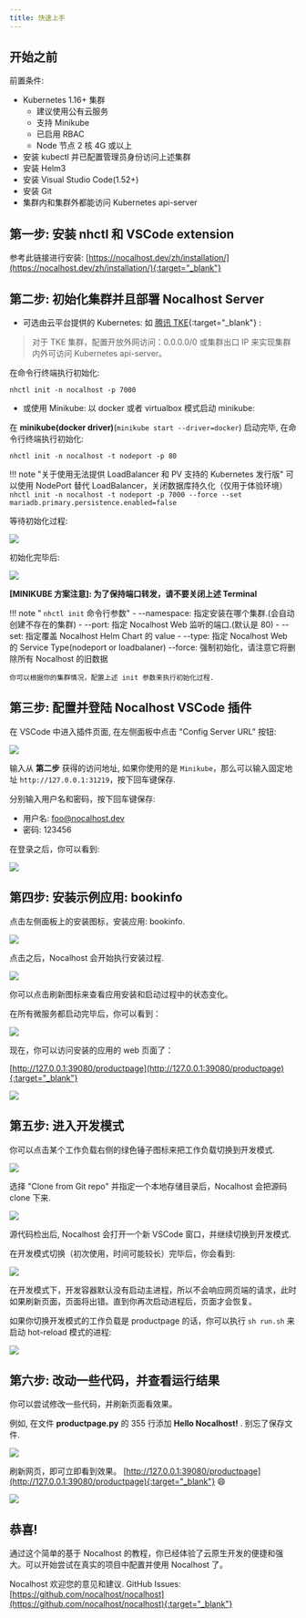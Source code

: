 ```yaml
---
title: 快速上手
---
```


## 开始之前

前置条件:

- Kubernetes 1.16+ 集群
    * 建议使用公有云服务
    * 支持 Minikube
    * 已启用 RBAC
    * Node 节点 2 核 4G 或以上
- 安装 kubectl 并已配置管理员身份访问上述集群
- 安装 Helm3
- 安装 Visual Studio Code(1.52+) 
- 安装 Git
- 集群内和集群外都能访问 Kubernetes api-server

## 第一步: 安装 nhctl 和 VSCode extension

参考此链接进行安装: [https://nocalhost.dev/zh/installation/](https://nocalhost.dev/zh/installation/){:target="_blank"}

## 第二步: 初始化集群并且部署 Nocalhost Server

- 可选由云平台提供的 Kubernetes: 如 [腾讯 TKE](https://cloud.tencent.com/product/tke){:target="_blank"} :

> 对于 TKE 集群，配置开放外网访问：0.0.0.0/0 或集群出口 IP 来实现集群内外可访问 Kubernetes api-server。

在命令行终端执行初始化:
```
nhctl init -n nocalhost -p 7000
```

- 或使用 Minikube: 以 docker 或者 virtualbox 模式启动 minikube:

在 **minikube(docker driver)**(`minikube start --driver=docker`) 启动完毕, 在命令行终端执行初始化:
```
nhctl init -n nocalhost -t nodeport -p 80
```

!!! note "关于使用无法提供 LoadBalancer 和 PV 支持的 Kubernetes 发行版"
    可以使用 NodePort 替代 LoadBalancer，关闭数据库持久化（仅用于体验环境）
    ```
    nhctl init -n nocalhost -t nodeport -p 7000 --force --set mariadb.primary.persistence.enabled=false
    ```

等待初始化过程:

![](../assets/images/initializing.png)

初始化完毕后:

![](../assets/images/init-completed.png)

**[MINIKUBE 方案注意]: 为了保持端口转发，请不要关闭上述 Terminal**

!!! note " `nhctl init` 命令行参数"
    - --namespace: 指定安装在哪个集群.(会自动创建不存在的集群)
    - --port: 指定 Nocalhost Web 监听的端口.(默认是 80)
    - --set: 指定覆盖 Nocalhost Helm Chart 的 value
    - --type: 指定 Nocalhost Web 的 Service Type(nodeport or loadbalaner)
    --force: 强制初始化，请注意它将删除所有 Nocalhost 的旧数据

    你可以根据你的集群情况，配置上述 init 参数来执行初始化过程.

## 第三步: 配置并登陆 Nocalhost VSCode 插件

在 VSCode 中进入插件页面, 在左侧面板中点击 "Config Server URL" 按钮:

![](../assets/images/config-server-url.png)


输入从 **第二步** 获得的访问地址, 如果你使用的是 `Minikube`，那么可以输入固定地址 `http://127.0.0.1:31219`，按下回车键保存.

分别输入用户名和密码，按下回车键保存:

- 用户名: foo@nocalhost.dev
- 密码: 123456

在登录之后，你可以看到:

![](../assets/images/signedin.png)

## 第四步: 安装示例应用: bookinfo

点击左侧面板上的安装图标，安装应用: bookinfo.

![](../assets/images/signedin.png)

点击之后，Nocalhost 会开始执行安装过程.

![](../assets/images/wait-for-start.png)

你可以点击刷新图标来查看应用安装和启动过程中的状态变化。

在所有微服务都启动完毕后，你可以看到：

![](../assets/images/app-started.png)

现在，你可以访问安装的应用的 web 页面了：

[http://127.0.0.1:39080/productpage](http://127.0.0.1:39080/productpage){:target="_blank"}

![](../assets/images/before-change.png)

## 第五步: 进入开发模式

你可以点击某个工作负载右侧的绿色锤子图标来把工作负载切换到开发模式.

![](../assets/images/click-green-hammer.png)

选择 "Clone from Git repo" 并指定一个本地存储目录后，Nocalhost 会把源码 clone 下来.

![](../assets/images/clone-repo.png)

源代码检出后, Nocalhost 会打开一个新 VSCode 窗口，并继续切换到开发模式.

在开发模式切换（初次使用，时间可能较长）完毕后，你会看到:

![](../assets/images/devmode.png)

在开发模式下，开发容器默认没有启动主进程，所以不会响应网页端的请求，此时如果刷新页面，页面将出错。直到你再次启动进程后，页面才会恢复。

如果你切换开发模式的工作负载是 productpage 的话，你可以执行 `sh run.sh` 来启动 hot-reload 模式的进程:

![](../assets/images/run-sh.png)

## 第六步: 改动一些代码，并查看运行结果

你可以尝试修改一些代码，并刷新页面看效果。

例如, 在文件 **productpage.py** 的 355 行添加 **Hello Nocalhost!** . 别忘了保存文件.

![](../assets/images/code-changes.png)

刷新网页，即可立即看到效果。 [http://127.0.0.1:39080/productpage](http://127.0.0.1:39080/productpage){:target="_blank"} 😄

![](../assets/images/after-change.png)

## 恭喜!

通过这个简单的基于 Nocalhost 的教程，你已经体验了云原生开发的便捷和强大。可以开始尝试在真实的项目中配置并使用 Nocalhost 了。

Nocalhost 欢迎您的意见和建议. GitHub Issues: [https://github.com/nocalhost/nocalhost](https://github.com/nocalhost/nocalhost){:target="_blank"}
